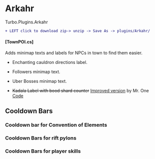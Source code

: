 # Arkahr
Turbo.Plugins.Arkahr
```diff
+ LEFT click to download zip-> unzip -> Save As -> plugins/Arkahr/
```

#### [TownPOI.cs]
Adds minimap texts and labels for NPCs in town to find them easier.

- Enchanting cauldron directions label.
- Followers minimap text.
- Uber Bosses minimap text.

- ~~Kadala Label with bood shard counter~~ [Improved version](https://www.ownedcore.com/forums/diablo-3/turbohud/turbohud-plugin-review-zone/677711-v7-6-international-one-shardsonkadala.html) by Mr. One [Code](https://pastebin.com/qvbpXQif)

## Cooldown Bars

### Cooldown bar for Convention of Elements
### Cooldown Bars for rift pylons
### Cooldown Bars for player skills
